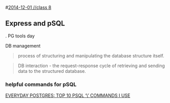 #[2014-12-01 //class 8](https://github.com/sf-wdi-15/notes/tree/master/week_03_express_sql)
  
## Express and pSQL
. PG tools day 

DB management
> process of structuring and manipulating the database structure itself.

> DB interaction - the request-response cycle of retrieving and sending data to the structured database.

### helpful commands for pSQL
[EVERYDAY POSTGRES: TOP 10 PSQL ‘\’ COMMANDS I USE](http://www.chesnok.com/daily/2013/11/06/top-10-psql-commands-i-use/)